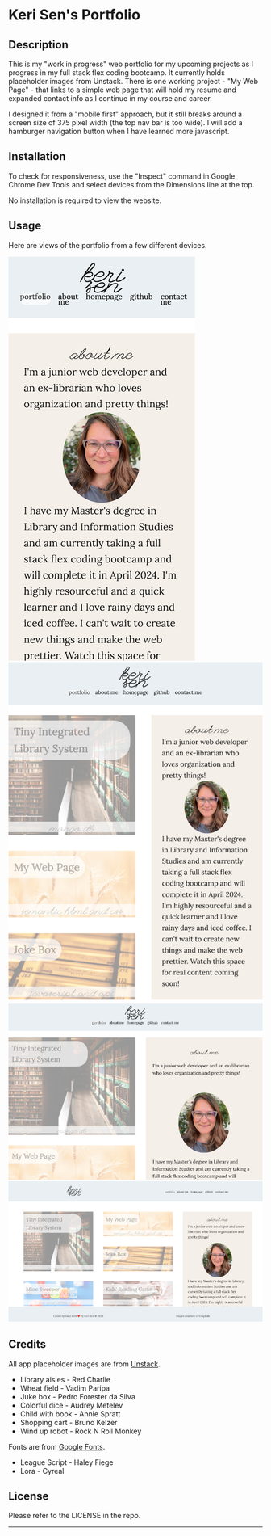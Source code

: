 # Keri Sen's Portfolio

## Description

This is my "work in progress" web portfolio for my upcoming projects as I progress in my full stack flex coding bootcamp. It currently holds placeholder images from Unstack. There is one working project - "My Web Page" - that links to a simple web page that will hold my resume and expanded contact info as I continue in my course and career.

I designed it from a "mobile first" approach, but it still breaks around a screen size of 375 pixel width (the top nav bar is too wide). I will add a hamburger navigation button when I have learned more javascript.

## Installation

To check for responsiveness, use the "Inspect" command in Google Chrome Dev Tools and select devices from the Dimensions line at the top.

No installation is required to view the website.

## Usage

Here are views of the portfolio from a few different devices.

![Screenshot of portfolio from iPhone 12 Pro](assets/images/iphone12pro.png)
![Screenshot of portfolio from iPad Mini](assets/images/ipadmini.png)
![Screenshot of portfolio from iPad Pro Landscape mode](assets/images/ipadprolandscape.png)
![Screenshot of portfolio from a very large screen](assets/images/large-screen.png)

## Credits

All app placeholder images are from [Unstack](https://www.unstack.com).
* Library aisles - Red Charlie
* Wheat field - Vadim Paripa
* Juke box - Pedro Forester da Silva
* Colorful dice - Audrey Metelev
* Child with book - Annie Spratt
* Shopping cart - Bruno Kelzer
* Wind up robot - Rock N Roll Monkey

Fonts are from [Google Fonts](https://fonts.google.com).
* League Script - Haley Fiege
* Lora - Cyreal

## License

Please refer to the LICENSE in the repo.

---